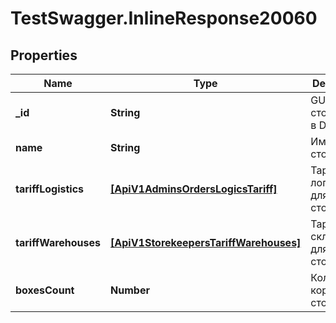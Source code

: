 # TestSwagger.InlineResponse20060

## Properties

Name | Type | Description | Notes
------------ | ------------- | ------------- | -------------
**_id** | **String** | GUID сторкипера в DB | 
**name** | **String** | Имя сторкипера. | [optional] 
**tariffLogistics** | [**[ApiV1AdminsOrdersLogicsTariff]**](ApiV1AdminsOrdersLogicsTariff.md) | Тарифы логистики для сторкипера. | [optional] 
**tariffWarehouses** | [**[ApiV1StorekeepersTariffWarehouses]**](ApiV1StorekeepersTariffWarehouses.md) | Тарифы складов для сторкипера. | [optional] 
**boxesCount** | **Number** | Количество коробок в сторкепере. | [optional] 


